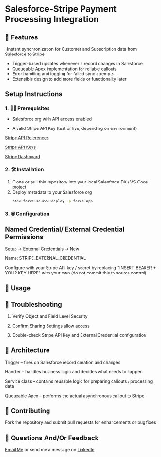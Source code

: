 # Salesforce-Stripe Payment Processing Integration
## 🚀 Features

-Instant synchronization for Customer and Subscription data from Salesforce to Stripe
- Trigger-based updates whenever a record changes in Salesforce  
- Queueable Apex implementation for reliable callouts  
- Error handling and logging for failed sync attempts  
- Extensible design to add more fields or functionality later 

## Setup Instructions

### 1. 🏋️‍♀️ Prerequisites
- Salesforce org with API access enabled

- A valid Stripe API Key (test or live, depending on environment)

[Stripe API References](https://docs.stripe.com/api)

[Stripe API Keys](https://docs.stripe.com/keys)

[Stripe Dashboard](https://dashboard.stripe.com/test/dashboard)


### 2. 🛠️ Installation
   1. Clone or pull this repository into your local Salesforce DX / VS Code project  
   2. Deploy metadata to your Salesforce org  
      ```sh
      sfdx force:source:deploy -p force-app

### 3. 🤓 Configuration
   ## Named Credential/ External Credential Permissions
   Setup → External Credentials → New

   Name: STRIPE_EXTERNAL_CREDENTIAL

   Configure with your Stripe API key / secret by replacing "INSERT BEARER + YOUR KEY HERE" with your own (do not commit this to source control).

## 🐎 Usage

## 🥴 Troubleshooting

   1. Verify Object and Field Level Security

   2. Confirm Sharing Settings allow access

   3. Double-check Stripe API Key and External Credential configuration

## 🌭 Architecture

   Trigger – fires on Salesforce record creation and changes

   Handler – handles business logic and decides what needs to happen

   Service class – contains reusable logic for preparing callouts / processing data

   Queueable Apex – performs the actual asynchronous callout to Stripe

## 💞 Contributing

   Fork the repository and submit pull requests for enhancements or bug fixes

   ## 📨 Questions And/Or Feedback

   [Email Me](mailto:jasonmtowers@gmail.com) or send me a message on [LinkedIn](www.linkedin.com/in/jasonmtowers)


